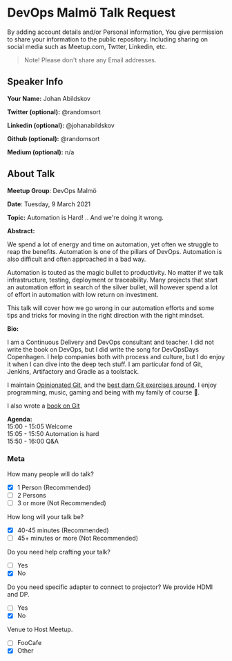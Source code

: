 # DevOps Malmö Talk Request

By adding account details and/or Personal information, You give permission to share your information to the public repository.
Including sharing on social media such as Meetup.com, Twtter, Linkedin, etc.
> Note! Please don't share any Email addresses.

## Speaker Info

**Your Name:** Johan Abildskov

**Twitter (optional):** @randomsort

**Linkedin (optional):** @johanabildskov

**Github (optional):** @randomsort

**Medium (optional):** n/a

## About Talk

**Meetup Group**: DevOps Malmö

**Date**: Tuesday, 9 March 2021

**Topic:** Automation is Hard! .. And we're doing it wrong.

**Abstract:**<br/>

We spend a lot of energy and time on automation, yet often we struggle to reap the benefits. Automation is one of the pillars of DevOps. Automation is also difficult and often approached in a bad way. 

Automation is touted as the magic bullet to productivity. No matter if we talk infrastructure, testing, deployment or traceability. Many projects that start an automation effort in search of the silver bullet, will however spend a lot of effort in automation with low return on investment.

This talk will cover how we go wrong in our automation efforts and some tips and tricks for moving in the right direction with the right mindset.


**Bio:**<br/>

I am a Continuous Delivery and DevOps consultant and teacher. I did not write the book on DevOps, but I did write the song for DevOpsDays Copenhagen. I help companies both with process and culture, but I do enjoy it when I can dive into the deep tech stuff. I am particular fond of Git, Jenkins, Artifactory and Gradle as a toolstack.

I maintain [Opinionated Git](http://opinionatedgit.com), and the [best darn Git exercises around](https://github.com/eficode-training/git-katas). I enjoy programming, music, gaming and being with my family of course 🙂.

I also wrote a [book on Git](https://www.apress.com/gp/book/9781484262696)



**Agenda:**<br/>
15:00 - 15:05 Welcome <br/>
15:05 - 15:50 Automation is hard<br/>
15:50 - 16:00 Q&A

### Meta

How many people will do talk?
- [x] 1 Person (Recommended)
- [ ] 2 Persons
- [ ] 3 or more (Not Recommended)

How long will your talk be?
- [x] 40-45 minutes (Recommended)
- [ ] 45+ minutes or more (Not Recommended)

Do you need help crafting your talk?
- [ ] Yes
- [x] No

Do you need specific adapter to connect to projector? We provide HDMI and DP.
- [ ] Yes
- [x] No

Venue to Host Meetup.
- [ ] FooCafe
- [x] Other
